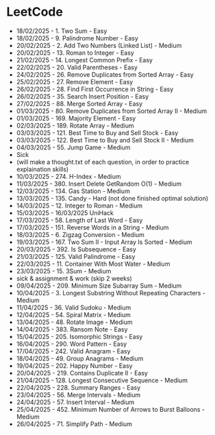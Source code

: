 # LeetCode 

- 18/02/2025 - 1. Two Sum - Easy  
- 18/02/2025 - 9. Palindrome Number - Easy  
- 20/02/2025 - 2. Add Two Numbers (Linked List) - Medium  
- 20/02/2025 - 13. Roman to Integer - Easy  
- 21/02/2025 - 14. Longest Common Prefix - Easy  
- 22/02/2025 - 20. Valid Parentheses - Easy  
- 24/02/2025 - 26. Remove Duplicates from Sorted Array - Easy  
- 25/02/2025 - 27. Remove Element - Easy  
- 26/02/2025 - 28. Find First Occurrence in String - Easy  
- 26/02/2025 - 35. Search Insert Position - Easy  
- 27/02/2025 - 88. Merge Sorted Array - Easy  
- 01/03/2025 - 80. Remove Duplicates from Sorted Array II - Medium  
- 01/03/2025 - 169. Majority Element - Easy  
- 02/03/2025 - 189. Rotate Array - Medium  
- 03/03/2025 - 121. Best Time to Buy and Sell Stock - Easy  
- 03/03/2025 - 122. Best Time to Buy and Sell Stock II - Medium  
- 04/03/2025 - 55. Jump Game - Medium
- Sick
- (will make a thought.txt of each question, in order to practice explaination skills)
- 10/03/2025 - 274. H-Index - Medium
- 11/03/2025 - 380. Insert Delete GetRandom O(1) - Medium
- 12/03/2025 - 134. Gas Station - Medium
- 13/03/2025 - 135. Candy - Hard (not done finished optimal solution)
- 14/03/2025 - 12. Integer to Roman - Medium
- 15/03/2025 - 16/03/2025 UniHack
- 17/03/2025 - 58. Length of Last Word - Easy
- 17/03/2025 - 151. Reverse Words in a String - Medium
- 18/03/2025 - 6. Zigzag Conversion - Medium
- 19/03/2025 - 167. Two Sum II - Input Array Is Sorted - Medium
- 20/03/2025 - 392. Is Subsequence - Easy
- 21/03/2025 - 125. Valid Palindrome - Easy
- 22/03/2025 - 11. Container With Most Water - Medium
- 23/03/2025 - 15. 3Sum - Medium
- sick & assignment & work (skip 2 weeks)
- 09/04/2025 - 209. Minimum Size Subarray Sum - Medium
- 10/04/2025 - 3. Longest Substring Without Repeating Characters - Medium
- 11/04/2025 - 36. Valid Sudoku - Medium 
- 12/04/2025 - 54. Spiral Matrix - Medium
- 13/04/2025 - 48. Rotate Image - Medium
- 14/04/2025 - 383. Ransom Note - Easy
- 15/04/2025 - 205. Isomorphic Strings - Easy
- 16/04/2025 - 290. Word Pattern - Easy
- 17/04/2025 - 242. Valid Anagram - Easy
- 18/04/2025 - 49. Group Anagrams - Medium
- 19/04/2025 - 202. Happy Number - Easy
- 20/04/2025 - 219. Contains Duplicate II - Easy
- 21/04/2025 - 128. Longest Consecutive Sequence - Medium
- 22/04/2025 - 228. Summary Ranges - Easy
- 23/04/2025 - 56. Merge Intervals - Medium
- 24/04/2025 - 57. Insert Interval - Medium
- 25/04/2025 - 452. Minimum Number of Arrows to Burst Balloons - Medium
- 26/04/2025 - 71. Simplify Path - Medium